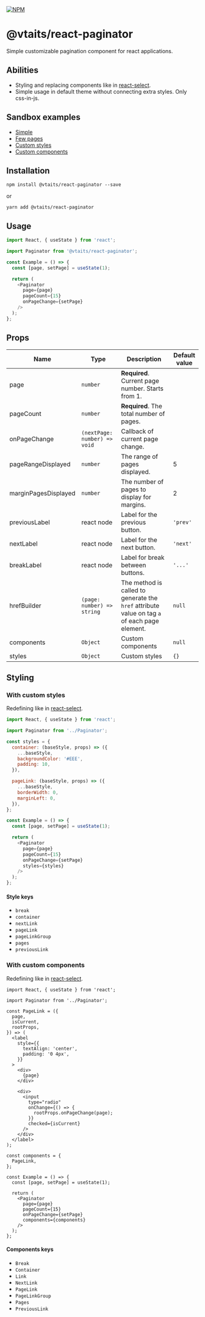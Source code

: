 [![NPM](https://img.shields.io/npm/v/@vtaits/react-paginator.svg)](https://www.npmjs.com/package/@vtaits/react-paginator)

# @vtaits/react-paginator

Simple customizable pagination component for react applications.

## Abilities

- Styling and replacing components like in [react-select](https://react-select.com/styles).
- Simple usage in default theme without connecting extra styles. Only css-in-js.

## Sandbox examples

- [Simple](https://codesandbox.io/s/3cvut)
- [Few pages](https://codesandbox.io/s/rv12j)
- [Custom styles](https://codesandbox.io/s/g1358)
- [Custom components](https://codesandbox.io/s/58tvx)

## Installation

```
npm install @vtaits/react-paginator --save
```

or

```
yarn add @vtaits/react-paginator
```

## Usage

```javascript
import React, { useState } from 'react';

import Paginator from '@vtaits/react-paginator';

const Example = () => {
  const [page, setPage] = useState(1);

  return (
    <Paginator
      page={page}
      pageCount={15}
      onPageChange={setPage}
    />
  );
};
```

## Props

| Name | Type | Description | Default value |
|--|--|--|--|
| page | `number` | **Required**. Current page number. Starts from 1. | |
| pageCount | `number` | **Required**. The total number of pages. |  |
| onPageChange | `(nextPage: number) => void` | Callback of current page change. |  |
| pageRangeDisplayed | `number` | The range of pages displayed. | 5 |
| marginPagesDisplayed | `number` | The number of pages to display for margins. | 2 |
| previousLabel | react node | Label for the previous button. | `'prev'` |
| nextLabel | react node | Label for the next button. | `'next'` |
| breakLabel | react node | Label for break between buttons. | `'...'` |
| hrefBuilder | `(page: number) => string` | The method is called to generate the `href` attribute value on tag `a` of each page element. | `null` |
| components | `Object` | Custom components | `null` |
| styles | `Object` | Custom styles | `{}` |

## Styling

### With custom styles

Redefining like in [react-select](https://react-select.com/styles).

```javascript
import React, { useState } from 'react';

import Paginator from '../Paginator';

const styles = {
  container: (baseStyle, props) => ({
    ...baseStyle,
    backgroundColor: '#EEE',
    padding: 10,
  }),

  pageLink: (baseStyle, props) => ({
    ...baseStyle,
    borderWidth: 0,
    marginLeft: 0,
  }),
};

const Example = () => {
  const [page, setPage] = useState(1);

  return (
    <Paginator
      page={page}
      pageCount={15}
      onPageChange={setPage}
      styles={styles}
    />
  );
};
```

#### Style keys

- `break`
- `container`
- `nextLink`
- `pageLink`
- `pageLinkGroup`
- `pages`
- `previousLink`

### With custom components

Redefining like in [react-select](https://react-select.com/components).

```
import React, { useState } from 'react';

import Paginator from '../Paginator';

const PageLink = ({
  page,
  isCurrent,
  rootProps,
}) => (
  <label
    style={{
      textAlign: 'center',
      padding: '0 4px',
    }}
  >
    <div>
      {page}
    </div>

    <div>
      <input
        type="radio"
        onChange={() => {
          rootProps.onPageChange(page);
        }}
        checked={isCurrent}
      />
    </div>
  </label>
);

const components = {
  PageLink,
};

const Example = () => {
  const [page, setPage] = useState(1);

  return (
    <Paginator
      page={page}
      pageCount={15}
      onPageChange={setPage}
      components={components}
    />
  );
};
```

#### Components keys

- `Break`
- `Container`
- `Link`
- `NextLink`
- `PageLink`
- `PageLinkGroup`
- `Pages`
- `PreviousLink`
